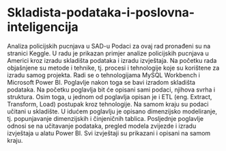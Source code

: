 # Skladista-podataka-i-poslovna-inteligencija
Analiza policijskih pucnjava u SAD-u
Podaci za ovaj rad pronađeni su na stranici Keggle. U radu je prikazan primjer 
analize policijskih pucnjava u Americi kroz izradu skladišta podataka i izradu izvještaja. Na 
početku rada objašnjene su metode i tehnike, tj. procesi i tehnologije koje su korištene za 
izradu samog projekta. Radi se o tehnologijama MySQL Workbench i Microsoft Power BI. 
Poglavlje nakon toga se bavi izradom skladišta podataka. Na početku poglavlja bit će opisani 
sami podaci, njihova svrha i struktura. Osim toga, u jednom od poglavlja opisan je i ETL (eng. 
Extract, Transform, Load) postupak kroz tehnologije. Na samom kraju su podaci učitani u 
skladište. U idućem poglavlju je opisano dimenzijsko modeliranje, tj. popunjavanje 
dimenzijskih i činjeničnih tablica. Posljednje poglavlje odnosi se na učitavanje podataka, 
pregled modela zvijezde i izradu izvještaja u alatu Power BI. Svi izvještaji su prikazani i 
opisani na samom kraju.

